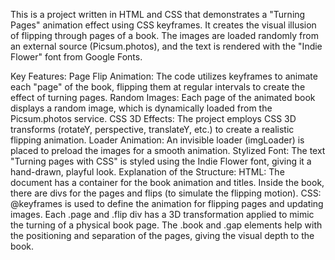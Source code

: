 This is a project written in HTML and CSS that demonstrates a "Turning Pages" animation effect using CSS keyframes. It creates the visual illusion of flipping through pages of a book. The images are loaded randomly from an external source (Picsum.photos), and the text is rendered with the "Indie Flower" font from Google Fonts.

Key Features:
Page Flip Animation: The code utilizes keyframes to animate each "page" of the book, flipping them at regular intervals to create the effect of turning pages.
Random Images: Each page of the animated book displays a random image, which is dynamically loaded from the Picsum.photos service.
CSS 3D Effects: The project employs CSS 3D transforms (rotateY, perspective, translateY, etc.) to create a realistic flipping animation.
Loader Animation: An invisible loader (imgLoader) is placed to preload the images for a smooth animation.
Stylized Font: The text "Turning pages with CSS" is styled using the Indie Flower font, giving it a hand-drawn, playful look.
Explanation of the Structure:
HTML:
The document has a container for the book animation and titles.
Inside the book, there are divs for the pages and flips (to simulate the flipping motion).
CSS:
@keyframes is used to define the animation for flipping pages and updating images.
Each .page and .flip div has a 3D transformation applied to mimic the turning of a physical book page.
The .book and .gap elements help with the positioning and separation of the pages, giving the visual depth to the book.
